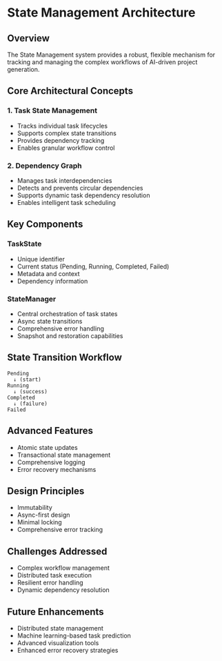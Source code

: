 # State Management Architecture

## Overview
The State Management system provides a robust, flexible mechanism for tracking and managing the complex workflows of AI-driven project generation.

## Core Architectural Concepts

### 1. Task State Management
- Tracks individual task lifecycles
- Supports complex state transitions
- Provides dependency tracking
- Enables granular workflow control

### 2. Dependency Graph
- Manages task interdependencies
- Detects and prevents circular dependencies
- Supports dynamic task dependency resolution
- Enables intelligent task scheduling

## Key Components

### TaskState
- Unique identifier
- Current status (Pending, Running, Completed, Failed)
- Metadata and context
- Dependency information

### StateManager
- Central orchestration of task states
- Async state transitions
- Comprehensive error handling
- Snapshot and restoration capabilities

## State Transition Workflow
```
Pending 
  ↓ (start)
Running 
  ↓ (success)
Completed
  ↓ (failure)
Failed
```

## Advanced Features
- Atomic state updates
- Transactional state management
- Comprehensive logging
- Error recovery mechanisms

## Design Principles
- Immutability
- Async-first design
- Minimal locking
- Comprehensive error tracking

## Challenges Addressed
- Complex workflow management
- Distributed task execution
- Resilient error handling
- Dynamic dependency resolution

## Future Enhancements
- Distributed state management
- Machine learning-based task prediction
- Advanced visualization tools
- Enhanced error recovery strategies
